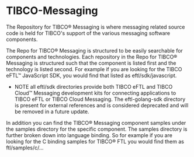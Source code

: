 # TIBCO-Messaging
The Repository for TIBCO&reg; Messaging is where messaging related source code is held for TIBCO's support of the 
various messaging software components.

The Repo for TIBCO&reg; Messaging is structured to be easily searchable for components and technologies.
Each repository in the Repo for TIBCO&reg; Messaging is structured such that the component is listed first and the
technology is listed second.  For example if you are looking for the TIBCO eFTL&trade; JavaScript SDK, you would find that
listed as eftl/sdk/javascript.

* NOTE all eftl/sdk directories provide both TIBCO eFTL and TIBCO Cloud&trade; Messaging development kits for
connecting applications to TIBCO eFTL or TIBCO Cloud Messaging. The eftl-golang-sdk directory is present for external references and is considered deprecated and will be removed in a future update.

In addition you can find the TIBCO&reg; Messaging component samples under the samples directory for the specific component.
The samples directory is further broken down into language binding.
So for example if you are looking for the C binding samples for TIBCO&reg; FTL you would find them as ftl/samples/c/...